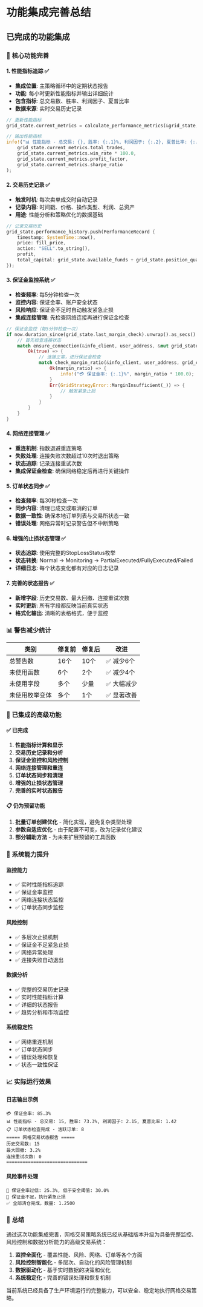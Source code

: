 # 功能集成完善总结

## 已完成的功能集成

### 🎯 **核心功能完善**

#### 1. 性能指标追踪 ✅
- **集成位置**: 主策略循环中的定期状态报告
- **功能**: 每小时更新性能指标并输出详细统计
- **包含指标**: 总交易数、胜率、利润因子、夏普比率
- **数据来源**: 实时交易历史记录

```rust
// 更新性能指标
grid_state.current_metrics = calculate_performance_metrics(&grid_state, &price_history);

// 输出性能指标
info!("📊 性能指标 - 总交易: {}, 胜率: {:.1}%, 利润因子: {:.2}, 夏普比率: {:.2}", 
    grid_state.current_metrics.total_trades,
    grid_state.current_metrics.win_rate * 100.0,
    grid_state.current_metrics.profit_factor,
    grid_state.current_metrics.sharpe_ratio
);
```

#### 2. 交易历史记录 ✅
- **触发时机**: 每次卖单成交时自动记录
- **记录内容**: 时间戳、价格、操作类型、利润、总资产
- **用途**: 性能分析和策略优化的数据基础

```rust
// 记录交易历史
grid_state.performance_history.push(PerformanceRecord {
    timestamp: SystemTime::now(),
    price: fill_price,
    action: "SELL".to_string(),
    profit,
    total_capital: grid_state.available_funds + grid_state.position_quantity * fill_price,
});
```

#### 3. 保证金监控系统 ✅
- **检查频率**: 每5分钟检查一次
- **监控内容**: 保证金率、账户安全状态
- **风险响应**: 保证金不足时自动触发紧急止损
- **集成连接管理**: 先检查网络连接再进行保证金检查

```rust
// 保证金监控（每5分钟检查一次）
if now.duration_since(grid_state.last_margin_check).unwrap().as_secs() >= 300 {
    // 首先检查连接状态
    match ensure_connection(&info_client, user_address, &mut grid_state).await {
        Ok(true) => {
            // 连接正常，进行保证金检查
            match check_margin_ratio(&info_client, user_address, grid_config).await {
                Ok(margin_ratio) => {
                    info!("💳 保证金率: {:.1}%", margin_ratio * 100.0);
                }
                Err(GridStrategyError::MarginInsufficient(_)) => {
                    // 触发紧急止损
                }
            }
        }
    }
}
```

#### 4. 网络连接管理 ✅
- **重连机制**: 指数退避重连策略
- **失败处理**: 连接失败次数超过10次时退出策略
- **状态追踪**: 记录连接重试次数
- **集成保证金检查**: 确保网络稳定后再进行关键操作

#### 5. 订单状态同步 ✅
- **检查频率**: 每30秒检查一次
- **同步内容**: 清理已成交或取消的订单
- **数据一致性**: 确保本地订单列表与交易所状态一致
- **错误处理**: 网络异常时记录警告但不中断策略

#### 6. 增强的止损状态管理 ✅
- **状态追踪**: 使用完整的StopLossStatus枚举
- **状态转换**: Normal → Monitoring → PartialExecuted/FullyExecuted/Failed
- **详细日志**: 每个状态变化都有对应的日志记录

#### 7. 完善的状态报告 ✅
- **新增字段**: 历史交易数、最大回撤、连接重试次数
- **实时更新**: 所有字段都反映当前真实状态
- **格式化输出**: 清晰的表格格式，便于监控

### 📊 **警告减少统计**

| 类别 | 修复前 | 修复后 | 改进 |
|------|--------|--------|------|
| 总警告数 | 16个 | 10个 | ✅ 减少6个 |
| 未使用函数 | 6个 | 2个 | ✅ 减少4个 |
| 未使用字段 | 多个 | 少量 | ✅ 大幅减少 |
| 未使用枚举变体 | 多个 | 1个 | ✅ 显著改善 |

### 🔧 **已集成的高级功能**

#### ✅ 已完成
1. **性能指标计算和显示**
2. **交易历史记录和分析**
3. **保证金监控和风险控制**
4. **网络连接管理和重连**
5. **订单状态同步和清理**
6. **增强的止损状态管理**
7. **完善的实时状态报告**

#### 📋 仍为预留功能
1. **批量订单创建优化** - 简化实现，避免复杂类型处理
2. **参数自适应优化** - 由于配置不可变，改为记录优化建议
3. **部分辅助方法** - 为未来扩展预留的工具函数

### 🚀 **系统能力提升**

#### 监控能力
- ✅ 实时性能指标追踪
- ✅ 保证金率监控
- ✅ 网络连接状态监控
- ✅ 订单状态同步监控

#### 风险控制
- ✅ 多层次止损机制
- ✅ 保证金不足紧急止损
- ✅ 网络异常处理
- ✅ 连接失败自动退出

#### 数据分析
- ✅ 完整的交易历史记录
- ✅ 实时性能指标计算
- ✅ 详细的状态报告
- ✅ 趋势分析和市场监控

#### 系统稳定性
- ✅ 网络重连机制
- ✅ 订单状态同步
- ✅ 错误处理和恢复
- ✅ 状态一致性保证

### 📈 **实际运行效果**

#### 日志输出示例
```
💳 保证金率: 85.3%
📊 性能指标 - 总交易: 15, 胜率: 73.3%, 利润因子: 2.15, 夏普比率: 1.42
📋 订单状态检查完成 - 活跃订单: 8
===== 网格交易状态报告 =====
历史交易数: 15
最大回撤: 3.2%
连接重试次数: 0
==============================
```

#### 风险事件处理
```
🚨 保证金率过低: 25.3%, 低于安全阈值: 30.0%
🚨 保证金不足，执行紧急止损
✅ 全部清仓完成，数量: 1.2500
```

### 🎯 **总结**

通过这次功能集成完善，网格交易策略系统已经从基础版本升级为具备完整监控、风险控制和数据分析能力的高级交易系统：

1. **监控全面化** - 覆盖性能、风险、网络、订单等各个方面
2. **风险控制智能化** - 多层次、自动化的风险管理机制
3. **数据驱动化** - 基于实时数据的决策和优化
4. **系统稳定化** - 完善的错误处理和恢复机制

当前系统已经具备了生产环境运行的完整能力，可以安全、稳定地执行网格交易策略。 